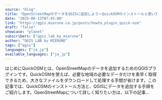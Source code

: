 ```yaml
---
source: "blog"
title: "OpenStreetMapのデータをQGISに追加しよう〜QuickOSMのインストールと使い方〜 - QGIS LAB by MIERUNE"
date: "2025-06-13T07:45:00"
link: "https://qgis.mierune.co.jp/posts/howto_plugin_quick-osm"
draft: "false"
showcase: "planet"
subscribers: ["qgis_lab_by_mierune"]
author: "QGIS LAB by MIERUNE"
tags: ["qgis"]
languages: ["ja_jp"]
available_languages: ["ja_jp"]
---
```


はじめにQuickOSMとは、OpenStreetMapのデータを追加するためのQGISプラグインです。QuickOSMを使えば、必要な地域の必要なデータだけを素早く取得できるため、大きなファイルをダウンロードして処理する手間が省けます。この記事では、QuickOSMのインストール方法と、QGISにデータを追加する手順をご紹介します。OpenStreetMapについて詳しく知りたい方は、以下の記事...
